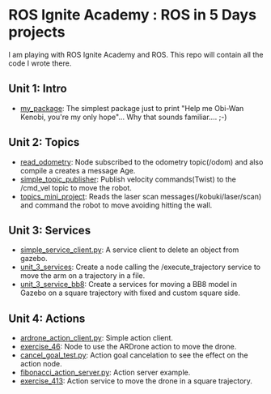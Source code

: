 # ROS Ignite Academy : ROS in 5 Days projects

I am playing with ROS Ignite Academy and ROS. This repo will contain all the code I wrote there.

## Unit 1: Intro
- [my_package](src/my_package): The simplest package just to print "Help me Obi-Wan Kenobi, you're my only hope"... Why that sounds familiar.... ;-)

## Unit 2: Topics
- [read_odometry](src/read_odometry): Node subscribed to the odometry topic(/odom) and also compile a creates a message Age.
- [simple_topic_publisher](src/simple_topic_publisher): Publish velocity commands(Twist) to the /cmd_vel topic to move the robot.
- [topics_mini_project](src/topics_mini_project): Reads the laser scan messages(/kobuki/laser/scan) and command the robot to move avoiding hitting the wall.

## Unit 3: Services
- [simple_service_client.py](src/simple_service_client.py): A service client to delete an object from gazebo.
- [unit_3_services](src/unit_3_services): Create a node calling the /execute_trajectory service to move the arm on a trajectory in a file.
- [unit_3_service_bb8](src/unit_3_service_bb8): Create a services for moving a BB8 model in Gazebo on a square trajectory with fixed and custom square side.

## Unit 4: Actions
- [ardrone_action_client.py](src/ardrone_action_client.py): Simple action client.
- [exercise_46](src/exercise_46): Node to use the ARDrone action to move the drone.
- [cancel_goal_test.py](src/candel_goal_test.py): Action goal cancelation to see the effect on the action node.
- [fibonacci_action_server.py](src/fibonacci_action_server.py): Action server example.
- [exercise_413](src/exercisa_413): Action service to move the drone in a square trajectory.




